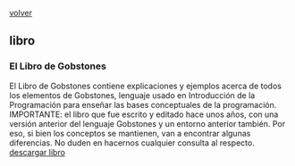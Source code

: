 [volver](index.md)<br/>
## libro

### El Libro de Gobstones
El Libro de Gobstones contiene explicaciones y ejemplos acerca de todos los elementos de Gobstones, lenguaje usado en Introducción de la Programación para enseñar las bases conceptuales de la programación.</br>
IMPORTANTE: el libro que fue escrito y editado hace unos años, con una versión anterior del lenguaje Gobstones y un entorno anterior también. Por eso, si bien los conceptos se mantienen, van a encontrar algunas diferencias. No duden en hacernos cualquier consulta al respecto.<br/><a href="material/libro/BasesConceptualesProg.pdf" target="_blank">descargar libro</a>

